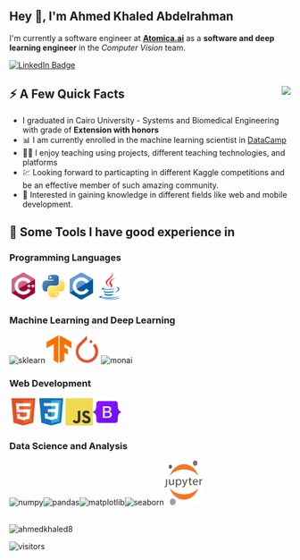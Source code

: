 <h2>Hey 👋, I'm Ahmed Khaled Abdelrahman</h2>

I'm currently a software engineer at <strong><a href="https://www.atomica.ai/">Atomica.ai</a></strong> as a **software and deep learning engineer** in the *Computer Vision* team.

<a href="https://www.linkedin.com/in/akabdelrahman/"><img src="https://img.shields.io/badge/-@akabdelrahman-0077B5?style=flat-square&amp;labelColor=0077B5&amp;logo=LinkedIn&amp;link=https://www.linkedin.com/in/akabdelrahman/" alt="LinkedIn Badge" ></a>

<img align="right" src="https://media1.giphy.com/media/13HgwGsXF0aiGY/giphy.gif" style="margin:15px 0 15px 15px" />

<h2>⚡️ A Few Quick Facts</h2>
<ul>

<li>I graduated in Cairo University - Systems and Biomedical Engineering with grade of <b>Extension with honors</b></li>
<li>📊 I am currently enrolled in the machine learning scientist in <a href="https://www.datacamp.com/tracks/machine-learning-scientist-with-python">DataCamp</a></li>


<li>👨‍🏫 I enjoy teaching using projects, different teaching technologies, and platforms</li>

<li>💹 Looking forward to particapting in different Kaggle competitions and be an effective member of such amazing community.</li>

<li>🧠 Interested in gaining knowledge in different fields like web and mobile development.</li>

</ul>

<h2>🚀 Some Tools I have good experience in</h2>

<h3>Programming Languages</h3>
<p align="left">
<img src="https://raw.githubusercontent.com/devicons/devicon/1119b9f84c0290e0f0b38982099a2bd027a48bf1/icons/cplusplus/cplusplus-original.svg" alt="cpp" width="50" height="50" />
<img src="https://raw.githubusercontent.com/devicons/devicon/1119b9f84c0290e0f0b38982099a2bd027a48bf1/icons/python/python-original.svg" alt="py" width="50" height="50" /><img src="https://raw.githubusercontent.com/devicons/devicon/1119b9f84c0290e0f0b38982099a2bd027a48bf1/icons/c/c-original.svg" alt="c" width="50" height="50" /><img src="https://raw.githubusercontent.com/devicons/devicon/1119b9f84c0290e0f0b38982099a2bd027a48bf1/icons/java/java-original.svg" alt="java" width="50" height="50" />
</p>
  
<h3>Machine Learning and Deep Learning</h3>
<p align="left">
<img src="https://upload.wikimedia.org/wikipedia/commons/thumb/0/05/Scikit_learn_logo_small.svg/260px-Scikit_learn_logo_small.svg.png?20180808062052" alt="sklearn" width="90" height="50" /><img src="https://raw.githubusercontent.com/devicons/devicon/1119b9f84c0290e0f0b38982099a2bd027a48bf1/icons/tensorflow/tensorflow-original.svg" alt="tensorflow" width="50" height="50" /><img src="https://raw.githubusercontent.com/devicons/devicon/1119b9f84c0290e0f0b38982099a2bd027a48bf1/icons/pytorch/pytorch-original.svg" alt="pytorch" width="50" height="50" /><img src="https://raw.githubusercontent.com/Project-MONAI/MONAI/dev/docs/images/MONAI-logo-color.png" alt="monai" width="150" height="50" />
</p>
  
<h3>Web Development</h3>
<p align="left">
<img src="https://raw.githubusercontent.com/devicons/devicon/1119b9f84c0290e0f0b38982099a2bd027a48bf1/icons/html5/html5-original.svg" alt="html" width="50" height="50" /><img src="https://raw.githubusercontent.com/devicons/devicon/1119b9f84c0290e0f0b38982099a2bd027a48bf1/icons/css3/css3-original.svg" alt="css" width="50" height="50" /><img src="https://raw.githubusercontent.com/devicons/devicon/1119b9f84c0290e0f0b38982099a2bd027a48bf1/icons/javascript/javascript-original.svg" alt="js" width="50" height="50" /><img src="https://raw.githubusercontent.com/devicons/devicon/1119b9f84c0290e0f0b38982099a2bd027a48bf1/icons/bootstrap/bootstrap-original.svg" alt="bootstrap" width="50" height="50" />
</p>
 
<h3>Data Science and Analysis</h3>
<p align="left">
<img src="https://user-images.githubusercontent.com/67586773/105040771-43887300-5a88-11eb-9f01-bee100b9ef22.png" alt="numpy" width="80" height="80" /><img src="https://pandas.pydata.org/static/img/pandas_secondary.svg" alt="pandas" width="100" height="80" /><img src="https://upload.wikimedia.org/wikipedia/commons/thumb/8/84/Matplotlib_icon.svg/480px-Matplotlib_icon.svg.png" alt="matplotlib" width="70" height="80" /><img src="https://seaborn.pydata.org/_images/logo-tall-lightbg.svg" alt="seaborn" width="80" height="80" /><img src="https://raw.githubusercontent.com/devicons/devicon/1119b9f84c0290e0f0b38982099a2bd027a48bf1/icons/jupyter/jupyter-original-wordmark.svg" alt="jupyter" width="70" height="80" />
</p>



<br>
<img src="https://github-readme-stats.vercel.app/api?username=ahmedkhaled8&show_icons=true&count_private=true" alt="ahmedkhaled8" />
<br>
<p><img src="https://visitor-badge.glitch.me/badge?page_id=ahmedkhaled8.ahmedkhaled8" alt="visitors"></p>
